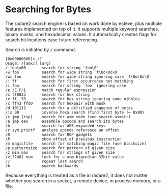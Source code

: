 # Searching for Bytes

The radare2 search engine is based on work done by esteve, plus multiple features implemented on top of it. It supports multiple keyword searches, binary masks, and hexadecimal values. It automatically creates flags for search hit locations ease future referencing.

Search is initiated by `/` command.

    [0x00000000]> /?
    Usage: /[amx/] [arg]
    / foo\x00       search for string `foo\0`
    /w foo          search for wide string `f\0o\0o\0`
    /wi foo         search for wide string ignoring case `f\0o\0o\0`
    /! ff           search for first occurrence not matching
    /i foo          search for string `foo` ignoring case
    /e /E.F/i       match regular expression
    /x ff0033       search for hex string
    /x ff..33       search for hex string ignoring some nibbles
    /x ff43 ffd0    search for hexpair with mask
    /d 101112       search for a deltified sequence of bytes
    /!x 00          inverse hexa search (find first byte != 0x00)
    /c jmp [esp]    search for asm code (see search.asmstr)
    /a jmp eax      assemble opcode and search its bytes
    /A              search for AES expanded keys
    /r sym.printf   analyze opcode reference an offset
    /R              search for ROP gadgets
    /P              show offset of previous instruction
    /m magicfile    search for matching magic file (use blocksize)
    /p patternsize  search for pattern of given size
    /z min max      search for strings of given size
    /v[?248] num    look for a asm.bigendian 32bit value
    //              repeat last search
    /b              search backwards

Because everything is treated as a file in radare2, it does not matter whether you search in a socket, a remote device, in  process memory, or a file.

